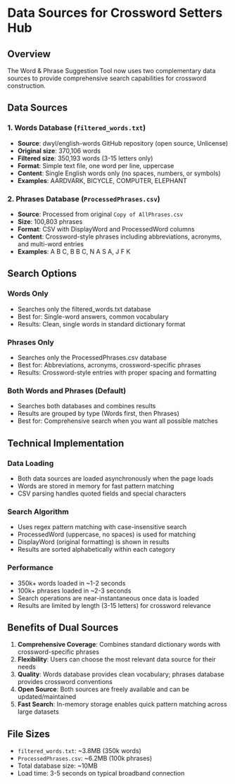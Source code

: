 # Data Sources for Crossword Setters Hub

## Overview
The Word & Phrase Suggestion Tool now uses two complementary data sources to provide comprehensive search capabilities for crossword construction.

## Data Sources

### 1. Words Database (`filtered_words.txt`)
- **Source**: dwyl/english-words GitHub repository (open source, Unlicense)
- **Original size**: 370,106 words
- **Filtered size**: 350,193 words (3-15 letters only)
- **Format**: Simple text file, one word per line, uppercase
- **Content**: Single English words only (no spaces, numbers, or symbols)
- **Examples**: AARDVARK, BICYCLE, COMPUTER, ELEPHANT

### 2. Phrases Database (`ProcessedPhrases.csv`)
- **Source**: Processed from original `Copy of AllPhrases.csv`
- **Size**: 100,803 phrases
- **Format**: CSV with DisplayWord and ProcessedWord columns
- **Content**: Crossword-style phrases including abbreviations, acronyms, and multi-word entries
- **Examples**: A B C, B B C, N A S A, J F K

## Search Options

### Words Only
- Searches only the filtered_words.txt database
- Best for: Single-word answers, common vocabulary
- Results: Clean, single words in standard dictionary format

### Phrases Only
- Searches only the ProcessedPhrases.csv database
- Best for: Abbreviations, acronyms, crossword-specific phrases
- Results: Crossword-style entries with proper spacing and formatting

### Both Words and Phrases (Default)
- Searches both databases and combines results
- Results are grouped by type (Words first, then Phrases)
- Best for: Comprehensive search when you want all possible matches

## Technical Implementation

### Data Loading
- Both data sources are loaded asynchronously when the page loads
- Words are stored in memory for fast pattern matching
- CSV parsing handles quoted fields and special characters

### Search Algorithm
- Uses regex pattern matching with case-insensitive search
- ProcessedWord (uppercase, no spaces) is used for matching
- DisplayWord (original formatting) is shown in results
- Results are sorted alphabetically within each category

### Performance
- 350k+ words loaded in ~1-2 seconds
- 100k+ phrases loaded in ~2-3 seconds
- Search operations are near-instantaneous once data is loaded
- Results are limited by length (3-15 letters) for crossword relevance

## Benefits of Dual Sources

1. **Comprehensive Coverage**: Combines standard dictionary words with crossword-specific phrases
2. **Flexibility**: Users can choose the most relevant data source for their needs
3. **Quality**: Words database provides clean vocabulary; phrases database provides crossword conventions
4. **Open Source**: Both sources are freely available and can be updated/maintained
5. **Fast Search**: In-memory storage enables quick pattern matching across large datasets

## File Sizes
- `filtered_words.txt`: ~3.8MB (350k words)
- `ProcessedPhrases.csv`: ~6.2MB (100k phrases)
- Total database size: ~10MB
- Load time: 3-5 seconds on typical broadband connection
